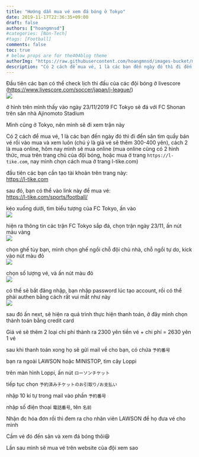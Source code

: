 ```yaml
---
title: "Hướng dẫn mua vé xem đá bóng ở Tokyo"
date: 2019-11-17T22:36:35+09:00
draft: false
authors: ["hoangmnsd"]
#categories: [Non-Tech]
#tags: [Football]
comments: false
toc: true
# below props are for the404blog theme
authorImg: "https://raw.githubusercontent.com/hoangmnsd/images-bucket/master/static/images/hoangmsnd-avatar001.jpg"
description: "Có 2 cách để mua vé, 1 là các bạn đến ngày đó thì đi đến sân tìm quầy bán vé rồi vào mua và xem luôn (chú ý là giá vé sẽ thêm 300-400 yên), cách 2 là mua online, hôm nay mình sẽ mua online (mua online cũng có 2 hình thức, mua trên trang chủ của đội bóng, hoặc mua ở trang `https://l-tike.com`, nay mình chọn cách mua ở trang l-tike.com)"
---
```


Đầu tiên các bạn có thể check lịch thi đấu của các đội bóng ở livescore  
(https://www.livescore.com/soccer/japan/j-league/)  
![](https://raw.githubusercontent.com/hoangmnsd/images-bucket/master/static/images/livescore.jpg)

ở hình trên mình thấy vào ngày 23/11/2019 FC Tokyo sẽ đá với FC Shonan trên sân nhà Ajinomoto Stadium

Mình cũng ở Tokyo, nên mình sẽ đi xem trận này

Có 2 cách để mua vé, 1 là các bạn đến ngày đó thì đi đến sân tìm quầy bán vé rồi vào mua và xem luôn (chú ý là giá vé sẽ thêm 300-400 yên), cách 2 là mua online, hôm nay mình sẽ mua online (mua online cũng có 2 hình thức, mua trên trang chủ của đội bóng, hoặc mua ở trang `https://l-tike.com`, nay mình chọn cách mua ở trang l-tike.com)

đầu tiên các bạn cần tạo tài khoản trên trang này:  
https://l-tike.com

sau đó, bạn có thể vào link này để mua vé:  
https://l-tike.com/sports/football/

kéo xuống dưới, tìm biểu tượng của FC Tokyo, ấn vào  
![](https://raw.githubusercontent.com/hoangmnsd/images-bucket/master/static/images/l-tike.com.1.jpg)

hiện ra thông tin các trận FC Tokyo sắp đá, chọn trận ngày 23/11, ấn nút màu vàng  
![](https://raw.githubusercontent.com/hoangmnsd/images-bucket/master/static/images/l-tike.com.2.jpg)

chọn ghế tùy bạn, mình chọn ghế ngồi chỗ đội chủ nhà, chỗ ngồi tự do, kick vào nút màu đỏ  
![](https://raw.githubusercontent.com/hoangmnsd/images-bucket/master/static/images/l-tike.com.3.jpg)

chọn số lượng vé, và ấn nút màu đỏ  
![](https://raw.githubusercontent.com/hoangmnsd/images-bucket/master/static/images/l-tike.com.4.jpg)

có thể sẽ bắt đăng nhập, bạn nhập password lúc tạo account, rồi có thể phải authen bằng cách rất vui mắt như này   
![](https://raw.githubusercontent.com/hoangmnsd/images-bucket/master/static/images/l-tike.com.5.jpg)

sau đó ấn next, sẽ hiện ra quá trình thực hiện thanh toán, ở đây mình chọn thành toán bằng credit card  

Giá vé sẽ thêm 2 loại chi phí thành ra 2300 yên tiền vé + chi phí = 2630 yên 1 vé  

sau khi thanh toán xong họ sẽ gửi mail về cho bạn, có chứa `予約番号`  

bạn ra ngoài LAWSON hoặc MINISTOP, tìm cây Loppi   

trên màn hình Loppi, ấn nút `ローソンチケット`  

tiếp tục chọn `予約済みチケットのお引取り/お支払い`  

nhập 10 kí tự trong mail vào phần `予約番号`  

nhập số điện thoại `電話番号`, tên `名前`  

Nhận đc hóa đơn rồi thì đem ra cho nhân viên LAWSON để họ đưa vé cho mình  
   
Cầm vé đó đến sân và xem đá bóng thôi😆  

Lần sau mình sẽ mua vé trên website của đội xem sao  

